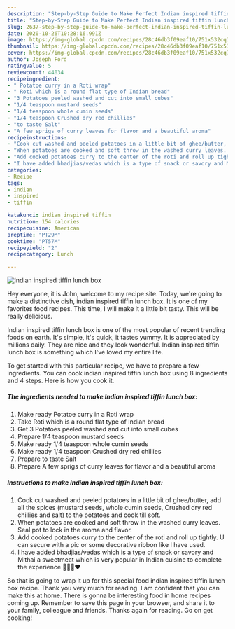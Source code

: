 ```yaml
---
description: "Step-by-Step Guide to Make Perfect Indian inspired tiffin lunch box"
title: "Step-by-Step Guide to Make Perfect Indian inspired tiffin lunch box"
slug: 2637-step-by-step-guide-to-make-perfect-indian-inspired-tiffin-lunch-box
date: 2020-10-26T10:28:16.991Z
image: https://img-global.cpcdn.com/recipes/28c46db3f09eaf10/751x532cq70/indian-inspired-tiffin-lunch-box-recipe-main-photo.jpg
thumbnail: https://img-global.cpcdn.com/recipes/28c46db3f09eaf10/751x532cq70/indian-inspired-tiffin-lunch-box-recipe-main-photo.jpg
cover: https://img-global.cpcdn.com/recipes/28c46db3f09eaf10/751x532cq70/indian-inspired-tiffin-lunch-box-recipe-main-photo.jpg
author: Joseph Ford
ratingvalue: 5
reviewcount: 44034
recipeingredient:
- " Potatoe curry in a Roti wrap"
- " Roti which is a round flat type of Indian bread"
- "3 Potatoes peeled washed and cut into small cubes"
- "1/4 teaspoon mustard seeds"
- "1/4 teaspoon whole cumin seeds"
- "1/4 teaspoon Crushed dry red chillies"
- "to taste Salt"
- "A few sprigs of curry leaves for flavor and a beautiful aroma"
recipeinstructions:
- "Cook cut washed and peeled potatoes in a little bit of ghee/butter, add all the spices (mustard seeds, whole cumin seeds, Crushed dry red chillies and salt) to the potatoes and cook till soft."
- "When potatoes are cooked and soft throw in the washed curry leaves. Seal pot to lock in the aroma and flavor."
- "Add cooked potatoes curry to the center of the roti and roll up tightly. U can secure with a pic or some decorative ribbon like I have used."
- "I have added bhadjias/vedas which is a type of snack or savory and Mithai a sweetmeat which is very popular in Indian cuisine to complete the experience 🤗🇮🇳❤️"
categories:
- Recipe
tags:
- indian
- inspired
- tiffin

katakunci: indian inspired tiffin 
nutrition: 154 calories
recipecuisine: American
preptime: "PT29M"
cooktime: "PT57M"
recipeyield: "2"
recipecategory: Lunch

---
```



![Indian inspired tiffin lunch box](https://img-global.cpcdn.com/recipes/28c46db3f09eaf10/751x532cq70/indian-inspired-tiffin-lunch-box-recipe-main-photo.jpg)

Hey everyone, it is John, welcome to my recipe site. Today, we're going to make a distinctive dish, indian inspired tiffin lunch box. It is one of my favorites food recipes. This time, I will make it a little bit tasty. This will be really delicious.

Indian inspired tiffin lunch box is one of the most popular of recent trending foods on earth. It's simple, it's quick, it tastes yummy. It is appreciated by millions daily. They are nice and they look wonderful. Indian inspired tiffin lunch box is something which I've loved my entire life.




To get started with this particular recipe, we have to prepare a few ingredients. You can cook indian inspired tiffin lunch box using 8 ingredients and 4 steps. Here is how you cook it.

<!--inarticleads1-->

##### The ingredients needed to make Indian inspired tiffin lunch box:

1. Make ready  Potatoe curry in a Roti wrap
1. Take  Roti which is a round flat type of Indian bread
1. Get 3 Potatoes peeled washed and cut into small cubes
1. Prepare 1/4 teaspoon mustard seeds
1. Make ready 1/4 teaspoon whole cumin seeds
1. Make ready 1/4 teaspoon Crushed dry red chillies
1. Prepare to taste Salt
1. Prepare A few sprigs of curry leaves for flavor and a beautiful aroma




<!--inarticleads2-->

##### Instructions to make Indian inspired tiffin lunch box:

1. Cook cut washed and peeled potatoes in a little bit of ghee/butter, add all the spices (mustard seeds, whole cumin seeds, Crushed dry red chillies and salt) to the potatoes and cook till soft.
1. When potatoes are cooked and soft throw in the washed curry leaves. Seal pot to lock in the aroma and flavor.
1. Add cooked potatoes curry to the center of the roti and roll up tightly. U can secure with a pic or some decorative ribbon like I have used.
1. I have added bhadjias/vedas which is a type of snack or savory and Mithai a sweetmeat which is very popular in Indian cuisine to complete the experience 🤗🇮🇳❤️




So that is going to wrap it up for this special food indian inspired tiffin lunch box recipe. Thank you very much for reading. I am confident that you can make this at home. There is gonna be interesting food in home recipes coming up. Remember to save this page in your browser, and share it to your family, colleague and friends. Thanks again for reading. Go on get cooking!
